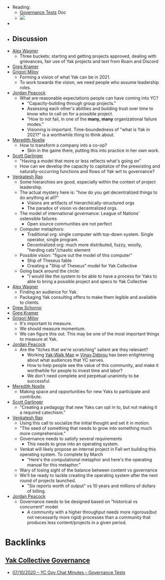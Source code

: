 - Reading: 
    - [Governance Tests](<../../Governance Tests.md>) Doc
    - ![](https://firebasestorage.googleapis.com/v0/b/firescript-577a2.appspot.com/o/imgs%2Fapp%2FArtOfGig%2Fxq-2XNUUnx.png?alt=media&token=a2e89b56-368e-471a-aae6-6413f280c926)
- 
- ## Discussion
- [Alex Wagner](<../../Alex Wagner.md>)
    - Three buckets: starting and getting projects approved, dealing with grievances, fair use of Yak projects and text from Roam and Discord
- [Greg Kramer](<../../Greg Kramer.md>)
- [Grigori Milov](<../../Grigori Milov.md>)
    - Forming a vision of what Yak can be in 2021.
    - To work towards the vision, we need people who assume leadership roles.
- [Jordan Peacock](<../../Jordan Peacock.md>)
    - What are reasonable expectations people can have coming into YC?
        - "Capacity-building through group projects."
        - Assessing each other's abilities and building trust over time to know who to call on for a possible project.
        - "How to not fail, in one of the __many, many__ organizational failure modes."
        - Visioning is important. Time-boundedness of "what is Yak in 2021?" is a worthwhile thing to think about.
- [Meredith Noelle](<../../Meredith Noelle.md>)
    - How to transform a company into a co-op?
        - Skin in the game there, putting this into practice in her own work.
- [Scott Garlinger](<../../Scott Garlinger.md>)
    - "Having a model that more or less reflects what's going on"
    - How can we develop the capacity to capitalize of the preexisting and naturally-occurring functions and flows of Yak wrt to governance?
- [Venkatesh Rao](<../../Venkatesh Rao.md>)
    - Some hierarchies are good, especially within the context of project leadership.
    - The actual mystery here is: "how do you get decentralized things to do anything at all?"
        - Visions are artifacts of hierarchically-structured orgs
        - The paradox of vision vs decentralized orgs.
    - The model of international governance: League of Nations' ostensible failures
        - Open source communities are not perfect
    - Computer metaphors:
        - Traditional org: single computer with top-down system. Single operator, single program.
        - Decentralized org: much more distributed, fuzzy, woolly, "herding cats"/chaotic element
    - Possible vision: "figure out the model of this computer"
        - Ship of Theseus fable
        - Creating a "Ship of Theseus" model for Yak Collective
    - Going back around the circle:
        - "I would like the system to be able to have a process for Yaks to able to bring a possible project and specs to Yak Collective
- [Alex Wagner](<../../Alex Wagner.md>)
    - Finding an audience for Yak.
    - Packaging Yak consulting offers to make them legible and available to clients.
- [Drew Schorno](<../../Drew Schorno.md>)
- [Greg Kramer](<../../Greg Kramer.md>)
- [Grigori Milov](<../../Grigori Milov.md>)
    - It's important to measure.
    - We should measure momentum.
    - We can figure this out. This may be one of the most important things to measure at Yak.
- [Jordan Peacock](<../../Jordan Peacock.md>)
    - Are the "itches that we're scratching" salient are they relevant?
        - Working [Yak-Walk Map](<../../Yak-Walk Map.md>) w [Vinay Débrou](<../../Vinay Débrou.md>) has been enlightening about what audiences that YC serves.
        - How to help people see the value of this community, and make it worthwhile for people to invest time and labor?
        - We don't need complete and perpetual unanimity to be successful.
- [Meredith Noelle](<../../Meredith Noelle.md>)
    - Making space and opportunities for new Yaks to participate and contribute.
- [Scott Garlinger](<../../Scott Garlinger.md>)
    - "Creating a pedagogy that new Yaks can opt in to, but not making it a required catechism."
- [Venkatesh Rao](<../../Venkatesh Rao.md>)
    - Using this call to socialize the initial thought and set it in motion.
    - "The seed of something that needs to grow into something much more comprehensive."
    - Governance needs to satisfy several requirements
        - This needs to grow into an operating system.
    - Venkat will likely propose an internal project in Fall wrt building this operating system. To complete by March
        - "Here's the computational metaphor and here's the operating manual for this metaphor."
    - Wary of losing sight of the balance between content vs governance
    - We'll be ready to tackle creating the operating system after the next round of projects launched.
        - "Six reports worth of output" vs 10 years and millions of dollars of billing.
- [Jordan Peacock](<../../Jordan Peacock.md>)
    - Governance needs to be designed based on "historical vs concurrent" model
        - A community with a higher throughput needs more rigorous(but not necessarily more rigid) processes than a community that produces less content/projects in a given period.

# Backlinks
## [Yak Collective Governance](<Yak Collective Governance.md>)
- [07/10/2020 – YC Gov Chat Minutes – Governance Tests](<../../07/10/2020 – YC Gov Chat Minutes – Governance Tests.md>)

